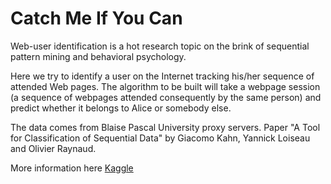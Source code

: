 # 
# Catch Me If You Can


Web-user identification is a hot research topic on the brink of sequential pattern mining and behavioral psychology.

Here we try to identify a user on the Internet tracking his/her sequence of attended Web pages. The algorithm to be built will take a webpage session (a sequence of webpages attended consequently by the same person) and predict whether it belongs to Alice or somebody else.

The data comes from Blaise Pascal University proxy servers. Paper "A Tool for Classification of Sequential Data" by Giacomo Kahn, Yannick Loiseau and Olivier Raynaud.

More information here [Kaggle ](https://en.[https://www.kaggle.com/c/catch-me-if-you-can-intruder-detection-through-webpage-session-tracking2/overview](https://www.kaggle.com/c/catch-me-if-you-can-intruder-detection-through-webpage-session-tracking2/overview).org/wiki/Markdown)
